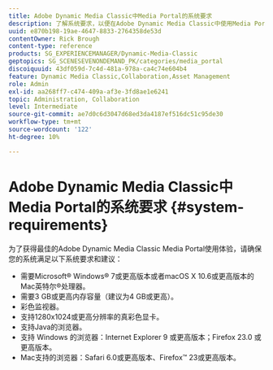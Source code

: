 ```yaml
---
title: Adobe Dynamic Media Classic中Media Portal的系统要求
description: 了解系统要求，以便在Adobe Dynamic Media Classic中使用Media Portal获得最佳体验。
uuid: e870b198-19ae-4647-8833-2764358de53d
contentOwner: Rick Brough
content-type: reference
products: SG_EXPERIENCEMANAGER/Dynamic-Media-Classic
geptopics: SG_SCENESEVENONDEMAND_PK/categories/media_portal
discoiquuid: 43df059d-7c4d-481a-978a-ca4c74e604b4
feature: Dynamic Media Classic,Collaboration,Asset Management
role: Admin
exl-id: aa268ff7-c474-409a-af3e-3fd8ae1e6241
topic: Administration, Collaboration
level: Intermediate
source-git-commit: ae7d0c6d3047d68ed3da4187ef516dc51c95de30
workflow-type: tm+mt
source-wordcount: '122'
ht-degree: 10%

---
```


# Adobe Dynamic Media Classic中Media Portal的系统要求 {#system-requirements}

为了获得最佳的Adobe Dynamic Media Classic Media Portal使用体验，请确保您的系统满足以下系统要求和建议：

* 需要Microsoft® Windows® 7或更高版本或者macOS X 10.6或更高版本的Mac英特尔®处理器。
* 需要3 GB或更高内存容量（建议为4 GB或更高）。
* 彩色监视器。
* 支持1280x1024或更高分辨率的真彩色显卡。
* 支持Java的浏览器。
* 支持 Windows 的浏览器：Internet Explorer 9 或更高版本；Firefox 23.0 或更高版本。
* Mac支持的浏览器：Safari 6.0或更高版本、Firefox™ 23或更高版本。
